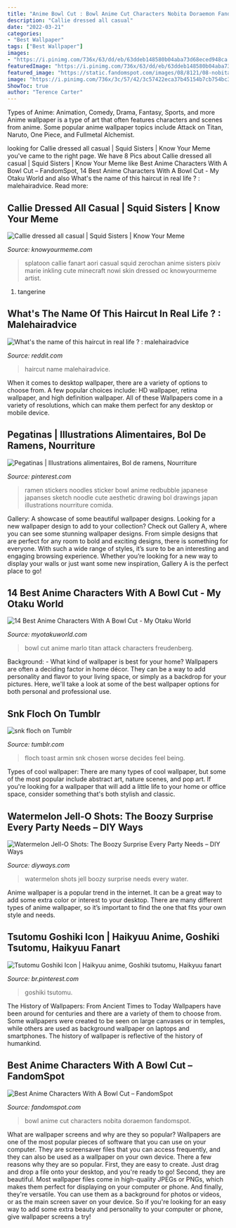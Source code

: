 ```yaml
---
title: "Anime Bowl Cut : Bowl Anime Cut Characters Nobita Doraemon Fandomspot"
description: "Callie dressed all casual"
date: "2022-03-21"
categories:
- "Best Wallpaper"
tags: ["Best Wallpaper"]
images:
- "https://i.pinimg.com/736x/63/dd/eb/63ddeb148580b04aba73d68eced948ca.jpg"
featuredImage: "https://i.pinimg.com/736x/63/dd/eb/63ddeb148580b04aba73d68eced948ca.jpg"
featured_image: "https://static.fandomspot.com/images/08/8121/08-nobita-in-doraemon.jpg"
image: "https://i.pinimg.com/736x/3c/57/42/3c57422eca37b45154b7cb754bc329ff.jpg"
ShowToc: true
author: "Terence Carter"
---
```



Types of Anime: Animation, Comedy, Drama, Fantasy, Sports, and more
Anime wallpaper is a type of art that often features characters and scenes from anime. Some popular anime wallpaper topics include Attack on Titan, Naruto, One Piece, and Fullmetal Alchemist.

	

		
looking for Callie dressed all casual | Squid Sisters | Know Your Meme you've came to the right page. We have 8 Pics about Callie dressed all casual | Squid Sisters | Know Your Meme like Best Anime Characters With A Bowl Cut – FandomSpot, 14 Best Anime Characters With A Bowl Cut - My Otaku World and also What&#039;s the name of this haircut in real life ? : malehairadvice. Read more:
		
    
## Callie Dressed All Casual | Squid Sisters | Know Your Meme

<img loading=lazy src="http://i0.kym-cdn.com/photos/images/original/001/020/513/41d.jpg" onerror="this.onerror=null;this.src='https://tse3.mm.bing.net/th?id=OIP.-71JFDOdPNJmRXd4-OH5SAHaHa&amp;pid=15.1';" alt="Callie dressed all casual | Squid Sisters | Know Your Meme">

_Source: knowyourmeme.com_

>splatoon callie fanart aori casual squid zerochan anime sisters pixiv marie inkling cute minecraft nowi skin dressed oc knowyourmeme artist. 

	

1. tangerine 

    
## What&#039;s The Name Of This Haircut In Real Life ? : Malehairadvice

<img loading=lazy src="https://preview.redd.it/aabmcpctjxjz.jpg?width=482&amp;auto=webp&amp;s=905dd6a4dd8fd792c419b523fdf21ed6d0b8199a" onerror="this.onerror=null;this.src='https://tse1.mm.bing.net/th?id=OIP.lJNOWIidV8NIV2bgJXSwpgHaD0&amp;pid=15.1';" alt="What&#039;s the name of this haircut in real life ? : malehairadvice">

_Source: reddit.com_

>haircut name malehairadvice. 

	

When it comes to desktop wallpaper, there are a variety of options to choose from. A few popular choices include: HD wallpaper, retina wallpaper, and high definition wallpaper. All of these Wallpapers come in a variety of resolutions, which can make them perfect for any desktop or mobile device. 

    
## Pegatinas | Illustrations Alimentaires, Bol De Ramens, Nourriture

<img loading=lazy src="https://i.pinimg.com/736x/3c/57/42/3c57422eca37b45154b7cb754bc329ff.jpg" onerror="this.onerror=null;this.src='https://tse3.mm.bing.net/th?id=OIP.FZgcY_L7CWca7ABXMu6LwwHaHa&amp;pid=15.1';" alt="Pegatinas | Illustrations alimentaires, Bol de ramens, Nourriture">

_Source: pinterest.com_

>ramen stickers noodles sticker bowl anime redbubble japanese japanses sketch noodle cute aesthetic drawing bol drawings japan illustrations nourriture comida. 

	

Gallery: A showcase of some beautiful wallpaper designs.
Looking for a new wallpaper design to add to your collection? Check out Gallery A, where you can see some stunning wallpaper designs. From simple designs that are perfect for any room to bold and exciting designs, there is something for everyone. With such a wide range of styles, it’s sure to be an interesting and engaging browsing experience. Whether you’re looking for a new way to display your walls or just want some new inspiration, Gallery A is the perfect place to go!





	
	
    
## 14 Best Anime Characters With A Bowl Cut - My Otaku World

<img loading=lazy src="https://myotakuworld.com/wp-content/uploads/2021/01/Marlo-Freudenberg-From-Attack-on-Titan-1024x576.jpg" onerror="this.onerror=null;this.src='https://tse2.mm.bing.net/th?id=OIP.7dt282wgQnYLJJfwmB2LaQHaEK&amp;pid=15.1';" alt="14 Best Anime Characters With A Bowl Cut - My Otaku World">

_Source: myotakuworld.com_

>bowl cut anime marlo titan attack characters freudenberg. 

	

Background: - What kind of wallpaper is best for your home?
Wallpapers are often a deciding factor in home décor. They can be a way to add personality and flavor to your living space, or simply as a backdrop for your pictures. Here, we'll take a look at some of the best wallpaper options for both personal and professional use.

    
## Snk Floch On Tumblr

<img loading=lazy src="https://64.media.tumblr.com/f6c9296f5c96a02de587c917c128d643/2e6e957523948b3b-01/s640x960/4e73b8802627c933ec2c98c47c4006a6be92f4be.jpg" onerror="this.onerror=null;this.src='https://tse3.mm.bing.net/th?id=OIP.bk8vAYidJ2szDZietz9g2gHaGs&amp;pid=15.1';" alt="snk floch on Tumblr">

_Source: tumblr.com_

>floch toast armin snk chosen worse decides feel being. 

	

Types of cool wallpaper:
There are many types of cool wallpaper, but some of the most popular include abstract art, nature scenes, and pop art. If you're looking for a wallpaper that will add a little life to your home or office space, consider something that's both stylish and classic.

    
## Watermelon Jell-O Shots: The Boozy Surprise Every Party Needs – DIY Ways

<img loading=lazy src="https://diyways.com/wp-content/uploads/2018/12/watermelon.gif" onerror="this.onerror=null;this.src='https://tse4.mm.bing.net/th?id=OIP.f0uLVRIyhIhIj2TDIH-TKwHaEA&amp;pid=15.1';" alt="Watermelon Jell-O Shots: The Boozy Surprise Every Party Needs – DIY Ways">

_Source: diyways.com_

>watermelon shots jell boozy surprise needs every water. 

	

Anime wallpaper is a popular trend in the internet. It can be a great way to add some extra color or interest to your desktop. There are many different types of anime wallpaper, so it’s important to find the one that fits your own style and needs.

    
## Tsutomu Goshiki Icon | Haikyuu Anime, Goshiki Tsutomu, Haikyuu Fanart

<img loading=lazy src="https://i.pinimg.com/736x/63/dd/eb/63ddeb148580b04aba73d68eced948ca.jpg" onerror="this.onerror=null;this.src='https://tse3.mm.bing.net/th?id=OIP.ytVLZKF-NeeEuGQE2ZNmzgHaGe&amp;pid=15.1';" alt="Tsutomu Goshiki Icon | Haikyuu anime, Goshiki tsutomu, Haikyuu fanart">

_Source: br.pinterest.com_

>goshiki tsutomu. 

	

The History of Wallpapers: From Ancient Times to Today
Wallpapers have been around for centuries and there are a variety of them to choose from. Some wallpapers were created to be seen on large canvases or in temples, while others are used as background wallpaper on laptops and smartphones. The history of wallpaper is reflective of the history of humankind.

    
## Best Anime Characters With A Bowl Cut – FandomSpot

<img loading=lazy src="https://static.fandomspot.com/images/08/8121/08-nobita-in-doraemon.jpg" onerror="this.onerror=null;this.src='https://tse4.mm.bing.net/th?id=OIP.usVSnHiBWV9_myVqK_1WtAHaFB&amp;pid=15.1';" alt="Best Anime Characters With A Bowl Cut – FandomSpot">

_Source: fandomspot.com_

>bowl anime cut characters nobita doraemon fandomspot. 

	

What are wallpaper screens and why are they so popular?
Wallpapers are one of the most popular pieces of software that you can use on your computer. They are screensaver files that you can access frequently, and they can also be used as a wallpaper on your own device. There a few reasons why they are so popular. First, they are easy to create. Just drag and drop a file onto your desktop, and you're ready to go! Second, they are beautiful. Most wallpaper files come in high-quality JPEGs or PNGs, which makes them perfect for displaying on your computer or phone. And finally, they're versatile. You can use them as a background for photos or videos, or as the main screen saver on your device. So if you're looking for an easy way to add some extra beauty and personality to your computer or phone, give wallpaper screens a try!

